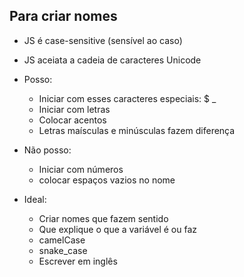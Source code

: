 ## Para criar nomes

* JS é case-sensitive (sensível ao caso)
* JS aceiata a cadeia de caracteres Unicode

* Posso:

  * Iniciar com esses caracteres especiais: $ _
  * Iniciar com letras
  * Colocar acentos
  * Letras maísculas e minúsculas fazem diferença

* Não posso:
  * Iniciar com números
  * colocar espaços vazios no nome

* Ideal:
  * Criar nomes que fazem sentido
  * Que explique o que a variável é ou faz
  * camelCase
  * snake_case
  * Escrever em inglês
